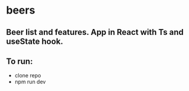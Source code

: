 # beers

## Beer list and features. App in React with Ts and useState hook.

## To run:
- clone repo
- npm run dev
